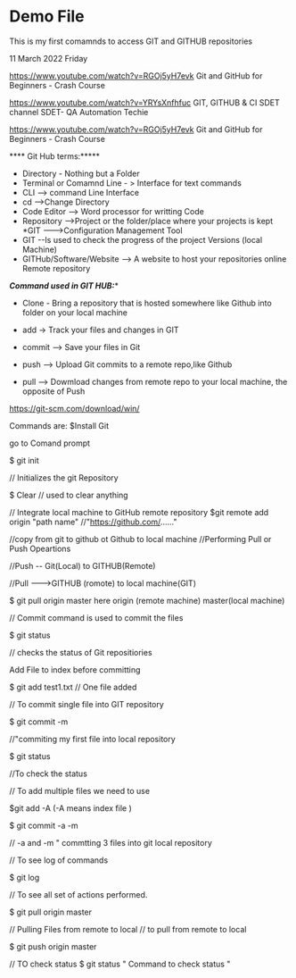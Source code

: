 # Demo File

This is my first comamnds to access GIT and GITHUB repositories

11 March 2022 Friday

https://www.youtube.com/watch?v=RGOj5yH7evk
Git and GitHub for Beginners - Crash Course

https://www.youtube.com/watch?v=YRYsXnfhfuc
GIT, GITHUB & CI SDET channel SDET- QA Automation Techie

https://www.youtube.com/watch?v=RGOj5yH7evk
Git and GitHub for Beginners - Crash Course


**** Git Hub terms:*****

*  Directory -  Nothing but a Folder 
*  Terminal or Comamnd Line - > Interface for text commands
* CLI --> command Line Interface
*  cd -->Change Directory
* Code Editor --> Word processor for writting Code
* Repository -->Project or the folder/place where your projects is kept
*GIT --->Configuration Management Tool 
* GIT --Is used to check the progress of the project Versions (local Machine)
* GITHub/Software/Website --> A website to host your repositories online
Remote repository


*****Command used in GIT HUB:******

* Clone - Bring a repository that is hosted somewhere  like Github into folder on your local machine


* add ->  Track your files and changes in GIT

* commit --> Save your files in Git 

* push --> Upload Git commits to a remote repo,like Github
* pull --> Dowmload changes from remote repo to your local machine, the opposite of Push 


https://git-scm.com/download/win/

Commands are:
$Install Git

go to Comand prompt

$ git init 

 // Initializes the git Repository

$ Clear // used to clear anything

// Integrate local machine to GitHub remote repository
$git remote add  origin "path name" //"https://github.com/......"


//copy from git to github ot Github to local machine
//Performing Pull or Push Opeartions

//Push -- Git(Local)  to GITHUB(Remote)

//Pull --->GITHUB (romote) to local machine(GIT)

$ git pull origin master
here origin  (remote machine)
master(local machine)

// Commit  command is used to commit the files 

$ git status 
 
// checks the status of Git repositiories

Add File to index before committing

$ git add test1.txt
// One file added

// To commit single file into GIT repository

$ git commit -m 

//"commiting my first file  into local repository

$ git status

//To check the status 

// To add multiple files we need to use

$git add -A 
(-A means index file )

$ git commit -a -m

// -a  and -m " commtting 3 files into git local repository

// To see log of commands

$ git log

// To see all set of actions performed.

$ git pull origin master

// Pulling Files from remote to local
// to pull from remote to local

$ git push origin master


// TO check status 
$ git status  " Command to check status "


 
